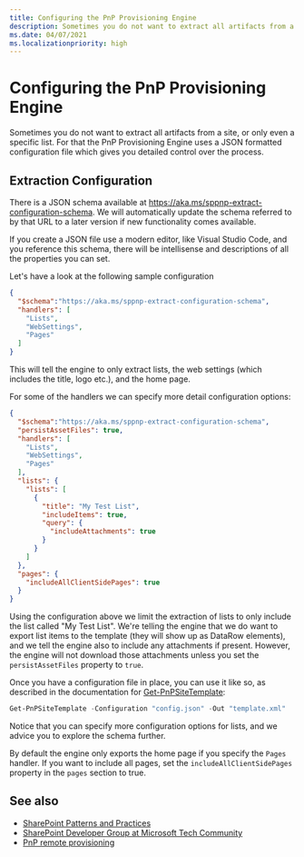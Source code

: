 ```yaml
---
title: Configuring the PnP Provisioning Engine
description: Sometimes you do not want to extract all artifacts from a site, or only even a specific list. For that the PnP Provisioning Engine uses a JSON formatted configuration file which gives you detailed control over the process.
ms.date: 04/07/2021
ms.localizationpriority: high
---
```


# Configuring the PnP Provisioning Engine

Sometimes you do not want to extract all artifacts from a site, or only even a specific list. For that the PnP Provisioning Engine uses a JSON formatted configuration file which gives you detailed control over the process.

## Extraction Configuration

There is a JSON schema available at https://aka.ms/sppnp-extract-configuration-schema. We will automatically update the schema referred to by that URL to a later version if new functionality comes available.

If you create a JSON file use a modern editor, like Visual Studio Code, and you reference this schema, there will be intellisense and descriptions of all the properties you can set.

Let's have a look at the following sample configuration

```json
{
  "$schema":"https://aka.ms/sppnp-extract-configuration-schema",
  "handlers": [
    "Lists",
    "WebSettings",
    "Pages"
  ]
}
```

This will tell the engine to only extract lists, the web settings (which includes the title, logo etc.), and the home page.

For some of the handlers we can specify more detail configuration options:

```json
{
  "$schema":"https://aka.ms/sppnp-extract-configuration-schema",
  "persistAssetFiles": true,
  "handlers": [
    "Lists",
    "WebSettings",
    "Pages"
  ],
  "lists": {
    "lists": [
      {
        "title": "My Test List",
        "includeItems": true,
        "query": {
          "includeAttachments": true
        }
      }
    ]
  },
  "pages": {
    "includeAllClientSidePages": true
  }
}
```

Using the configuration above we limit the extraction of lists to only include the list called "My Test List". We're telling the engine that we do want to export list items to the template (they will show up as DataRow elements), and we tell the engine also to include any attachments if present. However, the engine will not download those attachments unless you set the `persistAssetFiles` property to `true`.

Once you have a configuration file in place, you can use it like so, as described in the documentation for [Get-PnPSiteTemplate](/powershell/module/sharepoint-pnp/get-pnpsitetemplate):

```powershell
Get-PnPSiteTemplate -Configuration "config.json" -Out "template.xml"
```

Notice that you can specify more configuration options for lists, and we advice you to explore the schema further.

By default the engine only exports the home page if you specify the `Pages` handler. If you want to include all pages, set the `includeAllClientSidePages` property in the `pages` section to true.

## See also

- [SharePoint Patterns and Practices](https://github.com/SharePoint/PnP/)
- [SharePoint Developer Group at Microsoft Tech Community](https://techcommunity.microsoft.com/t5/SharePoint-Developer/bd-p/SharePointDev)
- [PnP remote provisioning](pnp-remote-provisioning.md)
